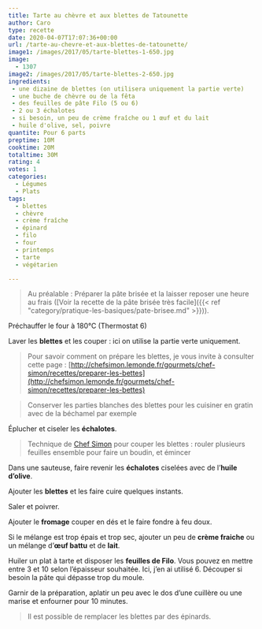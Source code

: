 ```yaml
---
title: Tarte au chèvre et aux blettes de Tatounette
author: Caro
type: recette
date: 2020-04-07T17:07:36+00:00
url: /tarte-au-chevre-et-aux-blettes-de-tatounette/
image1: /images/2017/05/tarte-blettes-1-650.jpg
image:
  - 1307
image2: /images/2017/05/tarte-blettes-2-650.jpg
ingredients:
 - une dizaine de blettes (on utilisera uniquement la partie verte)
 - une buche de chèvre ou de la fêta
 - des feuilles de pâte Filo (5 ou 6)
 - 2 ou 3 échalotes
 - si besoin, un peu de crème fraîche ou 1 œuf et du lait
 - huile d'olive, sel, poivre
quantite: Pour 6 parts
preptime: 10M
cooktime: 20M
totaltime: 30M
rating: 4
votes: 1
categories:
  - Légumes
  - Plats
tags:
  - blettes
  - chèvre
  - crème fraîche
  - épinard
  - filo
  - four
  - printemps
  - tarte
  - végétarien

---
```

> Au préalable : Préparer la pâte brisée et la laisser reposer une heure au frais ([Voir la recette de la pâte brisée très facile]({{< ref "category/pratique-les-basiques/pate-brisee.md" >}})).

Préchauffer le four à 180°C (Thermostat 6)

Laver les **blettes** et les couper : ici on utilise la partie verte uniquement.

> Pour savoir comment on prépare les blettes, je vous invite à consulter cette page : [http://chefsimon.lemonde.fr/gourmets/chef-simon/recettes/preparer-les-bettes](http://chefsimon.lemonde.fr/gourmets/chef-simon/recettes/preparer-les-bettes)

> Conserver les parties blanches des blettes pour les cuisiner en gratin avec de la béchamel par exemple

Éplucher et ciseler les **échalotes**.

> Technique de [Chef Simon](http://chefsimon.lemonde.fr/gourmets/chef-simon/recettes/preparer-les-bettes) pour couper les blettes : rouler plusieurs feuilles ensemble pour faire un boudin, et émincer

Dans une sauteuse, faire revenir les **échalotes** ciselées avec de l&rsquo;**huile d&rsquo;olive**.

Ajouter les **blettes** et les faire cuire quelques instants.

Saler et poivrer.

Ajouter le **fromage** couper en dés et le faire fondre à feu doux.

Si le mélange est trop épais et trop sec, ajouter un peu de **crème fraiche** ou un mélange d’**œuf battu** et de **lait**.

Huiler un plat à tarte et disposer les **feuilles de Filo**. Vous pouvez en mettre entre 3 et 10 selon l&rsquo;épaisseur souhaitée. Ici, j&rsquo;en ai utilisé 6. Découper si besoin la pâte qui dépasse trop du moule.

Garnir de la préparation, aplatir un peu avec le dos d&rsquo;une cuillère ou une marise et enfourner pour 10 minutes.

> Il est possible de remplacer les blettes par des épinards.
